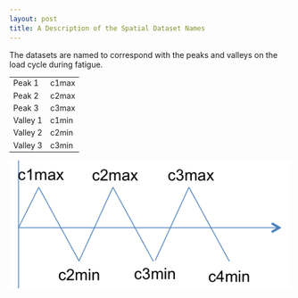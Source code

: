 ```yaml
---
layout: post
title: A Description of the Spatial Dataset Names
---
```

The datasets are named to correspond with the peaks and valleys on the load cycle during fatigue.


<table>
<tr><td>Peak 1</td><td>c1max</td></tr>
<tr><td>Peak 2</td><td>c2max</td></tr>
<tr><td>Peak 3</td><td>c3max</td></tr>
<tr><td>Valley 1</td><td>c1min</td></tr>
<tr><td>Valley 2</td><td>c2min</td></tr>
<tr><td>Valley 3</td><td>c3min</td></tr>
</table>

![Dataset illustration](https://raw.githubusercontent.com/mwpriddy/Titanium-FIPs/gh-pages/assets/cycle_figure.png)
